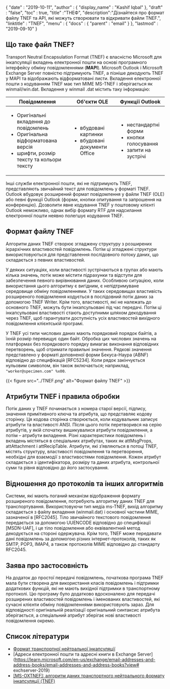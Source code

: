 {
  "date" : "2019-10-11",
  "author" : {
    "display_name" : "Kashif Iqbal"
},
  "draft" : "false",
  "toc" : true,
  "title" :"ТНЕФ",
  "description":"Дізнайтеся про формат файлу TNEF та API, які можуть створювати та відкривати файли TNEF.",
  "linktitle" : "TNEF",
  "menu" : {
    "docs" : {
      "parent" : "email"
}
},
  "lastmod" : "2019-09-10"
}

## Що таке файл TNEF?

Transport Neutral Encapsulation Format (TNEF) є власністю Microsoft для інкапсуляції вкладень електронної пошти на основі програмного інтерфейсу обміну повідомленнями (**MAPI**). Microsoft Outlook і Microsoft Exchange Server повністю підтримують TNEF, а пізніше декодують TNEF у MAPI та відображають відформатовані листи. Вкладення електронної пошти з кодуванням TNEF має тип MIME MS-TNEF і зберігається як winmail/win.dat. Вкладення у winmail .dat містить таку інформацію:


|Повідомлення|Об'єкти OLE|Функції Outlook
---|---|---|
|<ul><li> Оригінальні вкладення до повідомлень</li><li> Оригінальна відформатована версія</li><li> шрифти, розмір тексту та кольори тексту</li></ul> |<ul><li> вбудовані картинки</li><li> вбудовані документи Office</li></ul> |<ul><li> нестандартні форми</li><li> кнопки голосування</li><li> запити на зустрічі</li></ul>


Інші служби електронної пошти, які не підтримують TNEF, представляють звичайний текст для повідомлень у форматі TNEF. Outlook вбудовує розширений формат повідомлення у файли TNEF (OLE) або певні функції Outlook (форми, кнопки опитування та запрошення на конференцію). Дозволити явне кодування TNEF у поштовому клієнті Outlook неможливо, однак вибір формату RTF для надсилання електронної пошти неявно полегшує кодування TNEF.

## Формат файлу TNEF

Алгоритм даних TNEF створює згладжену структуру з розширених ієрархічних властивостей повідомлень. Потім ці згладжені структури використовуються для представлення послідовного потоку даних, що складається з певних властивостей.

У деяких ситуаціях, коли властивості зустрічаються в групах або мають кілька значень, потік може містити підрахунки та відступи для забезпечення певного вирівнювання даних. Особливою ситуацією, коли використання цього алгоритму є вигідним, є непідтримуване середовище обміну повідомленнями. У таких середовищах властивість розширеного повідомлення кодується в послідовний потік даних за допомогою TNEF Writer. Крім того, властивості, які не належать до основного TNEF, можуть бути інкапсульовані під час передачі. Потім ці інкапсульовані властивості стають доступними шляхом декодування через TNEF, щоб гарантувати доступність усіх властивостей вихідного повідомлення клієнтській програмі.

У TNEF усі типи числових даних мають порядковий порядок байтів, а їхній розмір перевищує один байт. Обробка цих числових значень на платформах без порядкового порядку вимагає виконання відповідних перетворень, щоб отримати правильні значення. Рядкові значення представлено у форматі доповненої форми Бекуса-Наура (ABNF) відповідно до специфікацій [RFC5234]. Коли рядок закінчується нульовим символом, він також включається; наприклад, `"worker@specimen.com" %x00`.

{{< figure src="../TNEF.png" alt="Формат файлу TNEF" >}}

## Атрибути TNEF і правила обробки ##

Потік даних у TNEF починається з номера старої версії, підпису, значення примітивного ключа та атрибута, що представляє кодову сторінку. Ця кодова сторінка створюється, коли кодувальник записує атрибути та властивості ANSI. Після цього потік перетворився на серію атрибутів, у якій спочатку вишикувалися атрибути повідомлення, а потім – атрибути вкладення. Різні характеристики повідомлень і вкладень містяться в спеціальних атрибутах, таких як attMsgProps, attAttachment і attRecipTable. Атрибути, які з’являються в потоці TNEF, містять структуру, властивості повідомлення та перетворення, необхідні для взаємодії з властивостями повідомлення. Кожен атрибут складається з ідентифікатора, розміру та даних атрибута, контрольної суми та рівня відповідно до його застосування.

## Відношення до протоколів та інших алгоритмів ##

Системи, які мають поганий механізм відображення формату розширеного повідомлення, потребують алгоритму даних TNEF для транспортування. Використовуючи тип медіа ms-TNEF, вихід алгоритму складається з файлу вкладення (winmail.dat) і основної частини MIME, зазначеної в [RFC2045]. Тіло звичайного текстового повідомлення передається за допомогою UUENCODE відповідно до специфікації [MSDN-UAF], і це тіло повідомлення або еквівалентний метод декодується на стороні одержувача. Крім того, TNEF може передавати дані повідомлень за допомогою різних інтернет-протоколів, таких як SMTP, POP3, IMAP4, а також протоколів MIME відповідно до стандарту RFC2045.

## Заява про застосовність ##

На додаток до простої передачі повідомлень, початкова програма TNEF мала бути створена для використання класів повідомлень і підтримки додаткових функцій, які не мають вихідної підтримки в транспортному протоколі. Цю програму було додатково вдосконалено для передачі розширених властивостей повідомлень і іменованих властивостей, які сучасні клієнти обміну повідомленнями використовують зараз. Для відповідності оригінальній реалізації оригінальний синтаксис атрибута зберігається, а спеціальний атрибут зберігає нові властивості повідомлення окремо.

## Список літератури

* [Формат транспортної нейтральної інкапсуляції](https://en.wikipedia.org/wiki/Transport_Neutral_Encapsulation_Format)
* [Адреси електронної пошти та адресні книги в Exchange Server](https://learn.microsoft.com/en-us/exchange/email-addresses-and-address-books/email-addresses-and-address-books?view# exchserver-2019)
* [[MS-OXTNEF]: алгоритм даних транспортного нейтрального формату інкапсуляції (TNEF)](https://msdn.microsoft.com/en-us/library/cc425498(v#exchg.80).aspx)

